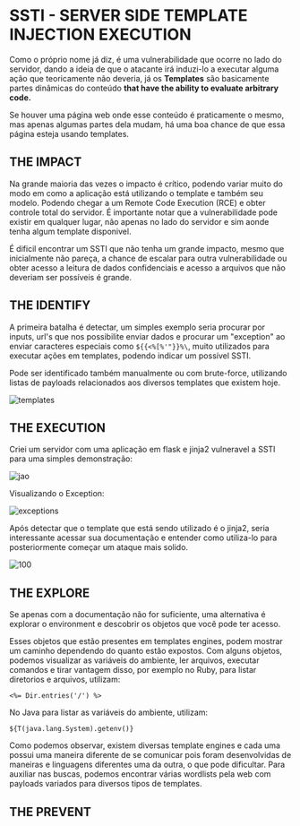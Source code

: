 
# SSTI - SERVER SIDE TEMPLATE INJECTION EXECUTION

Como o próprio nome já diz, é uma vulnerabilidade que ocorre no lado do servidor, dando a ideia de que o atacante irá induzi-lo a executar alguma ação que teoricamente não deveria, já os **Templates** são basicamente partes dinâmicas do conteúdo **that have the ability to evaluate arbitrary code.**

Se houver uma página web onde esse conteúdo é praticamente o mesmo, mas apenas algumas partes dela mudam, há uma boa chance de que essa página esteja usando templates.


## **THE IMPACT**

Na grande maioria das vezes o impacto é crítico, podendo variar muito do modo em como a aplicação está utilizando o template e também seu modelo. Podendo chegar a um Remote Code Execution (RCE) e obter controle total do servidor. É importante notar que a vulnerabilidade pode existir em qualquer lugar, não apenas no lado do servidor e sim aonde tenha algum template disponivel.

É dificil encontrar um SSTI que não tenha um grande impacto, mesmo que inicialmente não pareça, a chance de escalar para outra vulnerabilidade ou obter acesso a leitura de dados confidenciais e acesso a arquivos que não deveriam ser possíveis é grande.


## **THE IDENTIFY**

A primeira batalha é detectar, um simples exemplo seria procurar por inputs, url's que nos possibilite enviar dados e procurar um "exception" ao enviar caracteres especiais como `${{<%[%'"}}%\`, muito utilizados para executar ações em templates, podendo indicar um possível SSTI.

Pode ser identificado também manualmente ou com brute-force, utilizando listas de payloads relacionados aos diversos templates que existem hoje.

![templates](https://user-images.githubusercontent.com/66689576/180703700-6ff138ae-5581-48df-8449-b1764c51e066.png)

## **THE EXECUTION**

Criei um servidor com uma aplicação em flask e jinja2 vulneravel a SSTI para uma simples demonstração:

![jao](https://user-images.githubusercontent.com/66689576/180695563-12d6c548-63ac-46b0-b184-e7f3e1cd511f.png)

Visualizando o Exception:

![exceptions](https://user-images.githubusercontent.com/66689576/180695573-afa09e2a-3dec-47e5-8dbf-2594ee1955d4.png)

Após detectar que o template que está sendo utilizado é o jinja2, seria interessante acessar sua documentação e entender como utiliza-lo para posteriormente começar um ataque mais solido.

![100](https://user-images.githubusercontent.com/66689576/180695595-66f01230-8349-4580-a5ce-af518581ac4d.png)
## **THE EXPLORE**

Se apenas com a documentação não for suficiente, uma alternativa é explorar o environment e descobrir os objetos que você pode ter acesso.

Esses objetos que estão presentes em templates engines, podem mostrar um caminho dependendo do quanto estão expostos. Com alguns objetos, podemos visualizar as variáveis do ambiente, ler arquivos, executar comandos e tirar vantagem disso, por exemplo no Ruby, para listar diretorios e arquivos, utilizam:

    <%= Dir.entries('/') %>

No Java para listar as variáveis do ambiente, utilizam:

    ${T(java.lang.System).getenv()}

Como podemos observar, existem diversas template engines e cada uma possui uma maneira diferente de se comunicar pois foram desenvolvidas de maneiras e linguagens diferentes uma da outra, o que pode dificultar. Para auxiliar nas buscas, podemos encontrar várias wordlists pela web com payloads variados para diversos tipos de templates.

## **THE PREVENT**
